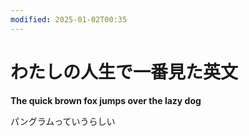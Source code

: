 ```yaml
---
modified: 2025-01-02T00:35
---
```

# わたしの人生で一番見た英文

**The quick brown fox jumps over the lazy dog**

パングラムっていうらしい